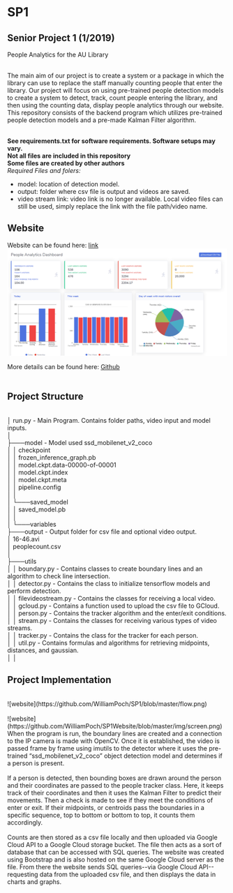 # SP1
## Senior Project 1 (1/2019)<br>
People Analytics for the AU Library <br>

<br>
The main aim of our project is to create a system or a package in which the library can use to replace the staff manually counting people that enter the library. Our project will focus on using pre-trained people detection models to create a system to detect, track, count people entering the library, and then using the counting data, display people analytics through our website. This repository consists of the backend program which utilizes pre-trained people detection models and a pre-made Kalman Filter algorithm. 

<br> **See requirements.txt for software requirements. Software setups may vary.**
<br>
**Not all files are included in this repository** <br>
**Some files are created by other authors** <br>
*Required Files and folers: <br>*
  - model: location of detection model. 
  - output: folder where csv file is output and videos are saved.
  - video stream link: video link is no longer available. Local video files can still be used, simply replace the link with the file path/video name.
## Website <br>
Website can be found here: [link](https://library-258507.appspot.com) <br>
![website](https://github.com/WilliamPoch/SP1Website/blob/master/img/screen.png)

More details can be found here: [Github](https://github.com/WilliamPoch/SP1Website) <br>
<br> 
## Project Structure <br>
<br>│   run.py - Main Program. Contains folder paths, video input and model inputs. 
<br>│
<br>├───model - Model used ssd_mobilenet_v2_coco
<br>│   │   checkpoint
<br>│   │   frozen_inference_graph.pb
<br>│   │   model.ckpt.data-00000-of-00001
<br>│   │   model.ckpt.index
<br>│   │   model.ckpt.meta
<br>│   │   pipeline.config
<br>│   │
<br>│   └───saved_model
<br>│       │   saved_model.pb
<br>│       │
<br>│       └───variables
<br>├───output - Output folder for csv file and optional video output. 
<br>│       16-46.avi
<br>│       peoplecount.csv
<br>│
<br>├───utils
<br>│   │   boundary.py - Contains classes to create boundary lines and an algorithm to check line intersection. 
<br>│   │   detector.py - Contains the class to initialize tensorflow models and perform detection.
<br>│   │   filevideostream.py - Contains the classes for receiving a local video.
<br>│   │   gcloud.py - Contains a function used to upload the csv file to GCloud.
<br>│   │   person.py - Contains the tracker algorithm and the enter/exit conditions.
<br>│   │   stream.py - Contains the classes for receiving various types of video streams.
<br>│   │   tracker.py - Contains the class for the tracker for each person. 
<br>│   │   util.py - Contains formulas and algorithms for retrieving midpoints, distances, and gaussian.
<br>│   │
<br>

## Project Implementation<br>
<br>
![website](https://github.com/WilliamPoch/SP1/blob/master/flow.png) <br>
<br>![website](https://github.com/WilliamPoch/SP1Website/blob/master/img/screen.png)
When the program is run, the boundary lines are created and a connection to the IP camera is made with OpenCV. Once it is established, the video is passed frame by frame using imutils to the detector where it uses the pre-trained “ssd_mobilenet_v2_coco” object detection model and determines if a person is present. 
<br>
<br>
If a person is detected, then bounding boxes are drawn around the person and their coordinates are passed to the people tracker class. Here, it keeps track of their coordinates and then it uses the Kalman Filter to predict their movements. Then a check is made to see if they meet the conditions of enter or exit. If their midpoints, or centroids pass the boundaries in a specific sequence, top to bottom or bottom to top, it counts them accordingly. 
<br>
<br>
Counts are then stored as a csv file locally and then uploaded via Google Cloud API to a Google Cloud storage bucket. The file then acts as a sort of database that can be accessed with SQL queries. The website was created using Bootstrap and is also hosted on the same Google Cloud server as the file. From there the website sends SQL queries--via Google Cloud API--requesting data from the uploaded csv file, and then displays the data in charts and graphs. 
